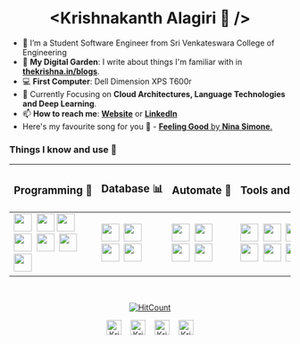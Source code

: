 <h1 align="center"> &lt;Krishnakanth Alagiri 🌻 /&gt;</h1>

- 🔭 I’m a Student Software Engineer from Sri Venkateswara College of Engineering
- 🌱 **My Digital Garden**: I write about things I'm familiar with in **[thekrishna.in/blogs](https://thekrishna.in/blogs/index.html)**.
- :computer: **First Computer**: Dell Dimension XPS T600r
- :dart: Currently Focusing on **Cloud Architectures, Language Technologies and Deep Learning**.
- 📫 **How to reach me**: **[Website](https://thekrishna.in/)** or **[LinkedIn](https://linkedin.com/in/krishnaalagiri/)**
- Here's my favourite song for you :trumpet: - [**Feeling Good** by **Nina Simone**.](https://youtube.com/watch?v=BNMKGYiJpvg)


### Things I know and use 🌱

<table>
    <thead>
        <tr>
            <th>
                <h3>Programming&nbsp;📜</h3>
            </th>
            <th>
                <h3>Database&nbsp;📊</h3>
            </th>
            <th>
                <h3>Automate&nbsp;🤖</h3>
            </th>
            <th>
                <h3>Tools&nbsp;and&nbsp;Frameworks&nbsp;🔨</h3>
            </th>
            <th>
                <h3>Design&nbsp;🎨</h3>
            </th>
        </tr>
    </thead>
    <tbody>
        <tr>
            <td>
                <!-- Programming --!>
                <img height="32" width="32" src="https://cdn.thekrishna.in/img/icon/python.svg" />&nbsp; <img height="32" width="32" src="https://cdn.thekrishna.in/img/icon/java.svg" />&nbsp;<img height="32" width="32" src="https://cdn.thekrishna.in/img/icon/javascript.svg" />&nbsp; <img height="32" width="32" src="https://cdn.thekrishna.in/img/icon/html5.svg" />&nbsp; <img height="32" width="32" src="https://cdn.thekrishna.in/img/icon/css3.svg" />&nbsp; <img height="32" width="32" src="https://cdn.thekrishna.in/img/icon/php.svg" />&nbsp; <img height="32" width="32" src="https://cdn.thekrishna.in/img/icon/cplusplus.svg" />&nbsp;
            </td>
            <td>
                <img height="32" width="32" src="https://cdn.thekrishna.in/img/icon/mysql.svg" />&nbsp; <img height="32" width="32" src="https://cdn.thekrishna.in/img/icon/mongodb.svg" />&nbsp; <img height="32" width="32" src="https://cdn.thekrishna.in/img/icon/influxdb.svg" />&nbsp;&nbsp;<img height="32" width="32" src="https://cdn.thekrishna.in/img/icon/couchdb.svg" />&nbsp;
            </td>
            <td>
                <!-- Automatea --!>
                <img height="32" width="32" src="https://cdn.thekrishna.in/img/icon/docker.svg" />&nbsp;
                <img height="32" width="32" src="https://cdn.thekrishna.in/img/icon/kubernetes.svg" />&nbsp;
                <img height="32" width="32" src="https://unpkg.com/simple-icons@v3/icons/jenkins.svg" />&nbsp;
                <img height="32" width="32" src="https://cdn.thekrishna.in/img/icon/travisci.svg" />&nbsp;
            </td>
            <td>
                <!-- Tools and Framework --!>
                <img height="32" width="32" src="https://cdn.thekrishna.in/img/icon/pytorch.svg" />&nbsp;
                <img height="32" width="32" src="https://cdn.thekrishna.in/img/icon/tensorflow.svg" />&nbsp;
                <img height="32" width="32" src="https://cdn.thekrishna.in/img/icon/opencv.svg" />&nbsp;
                <img height="32" width="32" src="https://unpkg.com/simple-icons@v3/icons/linux.svg" />&nbsp;
                <img height="32" width="32" src="https://cdn.thekrishna.in/img/icon/apachespark.svg" />&nbsp;
                <img height="32" width="32" src="https://unpkg.com/simple-icons@v3/icons/flask.svg" />&nbsp;
                <img height="32" width="32" src="https://cdn.thekrishna.in/img/icon/grafana.svg" />&nbsp;
                <img height="32" width="32" src="https://cdn.thekrishna.in/img/icon/git.svg" />&nbsp;
            </td>
            <td>
                <!-- Design --!>
                <img height="32" width="32" src="https://cdn.thekrishna.in/img/icon/adobephotoshop.svg" />&nbsp;
                <img height="32" width="32" src="https://cdn.thekrishna.in/img/icon/adobexd.svg" />&nbsp;
                <img height="32" width="32" src="https://cdn.thekrishna.in/img/icon/bootstrap.svg" />&nbsp;
                <img height="32" width="32" src="https://cdn.thekrishna.in/img/icon/inkscape.svg" />&nbsp;
                <img height="32" width="32" src="https://cdn.thekrishna.in/img/icon/gimp.svg" />&nbsp;
            </td>
        </tr>
    </tbody>
</table>

<br>
<!-- footer --!>
<p align="center"><a href="http://hits.dwyl.com/K-Kraken/K-Kraken"><img src="http://hits.dwyl.com/K-Kraken/K-Kraken.svg" alt="HitCount"></a></p>
<p align="center">
    <a id="GitHub" href="https://github.com/bearlike/"><img width="27px" src="https://thekrishna.in/bearlike/img/gh.png" alt="Krishnakanth Alagiri - GitHub" /></a>
    &nbsp;&nbsp;     
    <a id="LinkedIn" href="https://linkedin.com/in/krishnaalagiri/"><img width="27px" src="https://thekrishna.in/bearlike/img/linkedin.png" alt="Krishnakanth Alagiri - LinkedIn" /></a> 
    &nbsp;&nbsp;
    <a id="Website" href="https://thekrishna.in/"><img width="27px" src="https://thekrishna.in/bearlike/img/web.png" alt="Krishnakanth Alagiri - Website" /></a>
    &nbsp;&nbsp;
   <a id="Mail" href="mailto:krishna.alagiri03@gmail.com"><img width="27px" src="https://thekrishna.in/bearlike/img/mail.png?" alt="Krishnakanth Alagiri - Mail"/></a>
</p>

<!--<img src="https://imgur.com/rilHVxA.png"/>--!>
